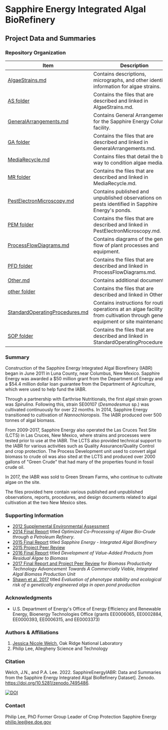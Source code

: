 # Sapphire Energy Integrated Algal BioRefinery

## Project Data and Summaries

### Repository Organization

| Item | Description |
| ----------- | ----------- |
| [AlgaeStrains.md](AlgaeStrains.md) | Contains descriptions, micrographs, and other identifying information for algae strains. |
| [AS folder](AS) | Contains the files that are described and linked in AlgaeStrains.md. |
| [GeneralArrangements.md](GeneralArrangements.md) | Contains General Arrangements for the Sapphire Energy Columbus facility. |
| [GA folder](GA) | Contains the files that are described and linked in GeneralArrangements.md. |
| [MediaRecycle.md](MediaRecycle.md) | Contains files that detail the best way to condition algae media. |
| [MR folder](MR) | Contains the files that are described and linked in MediaRecycle.md. |
| [PestElectronMicroscopy.md](PestElectronMicroscopy.md) | Contains published and unpublished observations on pests identified in Sapphire Energy's ponds. |
| [PEM folder](PEM) | Contains the files that are described and linked in PestElectronMicroscopy.md. |
| [ProcessFlowDiagrams.md](ProcessFlowDiagrams.md) | Contains diagrams of the general flow of plant processes and equipment. |
| [PFD folder](PFD) | Contains the files that are described and linked in ProcessFlowDiagrams.md. |
| [Other.md](Other.md) | Contains additional documents. |
| [other folder](other) | Contains the files that are described and linked in Other.md. |
| [StandardOperatingProcedures.md](StandardOperatingProcedures.md) | Contains instructions for routine operations at an algae facility, from cultivation through general equipment or site maintenance. |
| [SOP folder](SOP) | Contains the files that are described and linked in StandardOperatingProcedures.md. |

### Summary

Construction of the Sapphire Energy Integrated Algal Biorefinery (IABR) began in June 2011 in Luna County, near Columbus, New Mexico. Sapphire Energy was awarded a $50 million grant from the Department of Energy and a $54.4 million dollar loan guarantee from the Department of Agriculture, which were used to help fund the IABR.  

Through a partnership with Earthrise Nutritionals, the first algal strain grown was *Spirulina*. Following this, strain SE00107 (*Desmodesmus* sp.) was cultivated continuously for over 22 months. In 2014, Sapphire Energy transitioned to cultivation of *Nannochloropsis*. The IABR produced over 500 tonnes of algal biomass.  

From 2009-2017, Sapphire Energy also operated the Las Cruces Test Site (LCTS) in Las Cruces, New Mexico, where strains and processes were tested prior to use at the IABR. The LCTS also provided technical support to the IABR for various activities such as Quality Assurance/Quality Control and crop protection. The Process Development unit used to convert algal biomass to crude oil was also sited at the LCTS and produced over 2000 gallons of "Green Crude" that had many of the properties found in fossil crude oil.  

In 2017, the IABR was sold to Green Stream Farms, who continue to cultivate algae on the site.

The files provided here contain various published and unpublished observations, reports, procedures, and design documents related to algal cultivation at the two New Mexico sites.  

### Supporting Information

* [2012 Supplemental Environmental Assessment](https://www.rd.usda.gov/sites/default/files/IABR_EA_Supplemental.pdf)
* [2014 Final Report](https://www.osti.gov/biblio/1364623) titled *Optimized Co-Processing of Algae Bio-Crude through a Petroleum Refinery*.
* [2015 Final Report](https://www.osti.gov/biblio/1343302) titled *Sapphire Energy - Integrated Algal Biorefinery*
* [2015 Project Peer Review](https://www.energy.gov/sites/default/files/2015/04/f22/demonstration_market_transformation_moreno_3321.pdf)
* [2016 Final Report](https://www.osti.gov/biblio/1239692) titled *Development of Value-Added Products from Residual Algae to Biomass*
* [2017 Final Report and Project Peer Review](https://www.osti.gov/biblio/1497084) for *Biomass Productivity Technology Advancement Towards A Commercially Viable, Integrated Algal Biomass Production Unit*
* [Shawn et al. 2017](https://www.osti.gov/biblio/1474685) titled *Evaluation of phenotype stability and ecological risk of a genetically engineered alga in open pond production*

### Acknowledgments

* U.S. Department of Energy's Office of Energy Efficiency and Renewable Energy, Bioenergy Technologies Office (grants EE0006065, EE0002884, EE0000393, EE0006315, and EE0003373)

### Authors & Affiliations

1. [Jessica Nicole Welch](https://www.ornl.gov/staff-profile/jessica-n-welch), Oak Ridge National Laboratory
2. Philip Lee, Allegheny Science and Technology

### Citation

Welch, J.N., and P.A. Lee. 2022. SapphireEnergyIABR: Data and Summaries from the Sapphire Energy Integrated Algal BioRefinery Dataset]. Zenodo. <https://doi.org/10.5281/zenodo.7495486>.

[![DOI](https://zenodo.org/badge/DOI/10.5281/zenodo.7495486.svg)](https://doi.org/10.5281/zenodo.7495486)

### Contact

Philip Lee, PhD
Former Group Leader of Crop Protection
Sapphire Energy
philip.lee@ee.doe.gov

